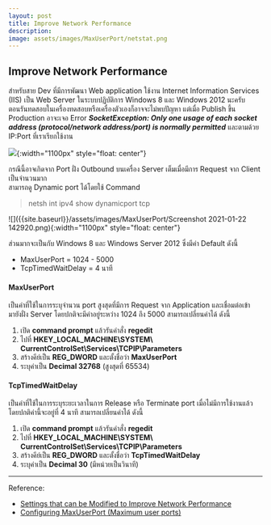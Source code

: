 ```yaml
---
layout: post
title: Improve Network Performance
description: 
image: assets/images/MaxUserPort/netstat.png
---
```


## Improve Network Performance
สำหรับสาย Dev ที่มีการพัฒนา Web application ใช้งาน Internet Information Services (IIS) เป็น Web Server ในระบบปฏิบัติการ Windows 8 และ Windows 2012 นะครับ  
ตอนรันทดสอบในเครื่องทดสอบหรือเครื่องตัวเองก็อาจจะไม่พบปัญหา แต่เมื่อ Publish ขึ้น Production อาจะเจอ Error ***SocketException: Only one usage of each socket address (protocol/network address/port) is normally permitted*** และตามด้วย IP:Port ที่เราเรียกใช้งาน

![]({{site.baseurl}}/assets/images/MaxUserPort/1234.jpg){:width="1100px" style="float: center"}

กรณีนี้อาจเกิดจาก Port ฝั่ง Outbound บนเครื่อง Server เต็มเมื่อมีการ Request จาก Client เป็นจำนวนมาก<br>สามารถดู Dynamic port ได้โดยใช้ Command
>netsh int ipv4 show dynamicport tcp

![]({{site.baseurl}}/assets/images/MaxUserPort/Screenshot 2021-01-22 142920.png){:width="1100px" style="float: center"}

ส่วนมากจะเป็นกับ Windows 8 และ Windows Server 2012 ซึ่งมีค่า Default ดังนี้
- MaxUserPort = 1024 - 5000
- TcpTimedWaitDelay = 4 นาที

#### MaxUserPort
เป็นค่าที่ใช้ในการระบุจำนวน port สูงสุดที่มีการ Request จาก Application และเชื่อมต่อเข้ามายังฝั่ง Server โดยปกติจะมีค่าอยู่ระหว่าง 1024 ถึง 5000
สามารถเปลี่ยนค่าได้ ดังนี้
1. เปิด **command prompt** แล้วรันคำสั่ง **regedit**
2. ไปที่ **HKEY_LOCAL_MACHINE\SYSTEM\ CurrentControlSet\Services\TCPIP\Parameters**
3. สร้างคีย์เป็น **REG_DWORD** และตั้งชื่อว่า **MaxUserPort**
4. ระบุค่าเป็น **Decimal 32768** (สูงสุดที่ 65534)

#### TcpTimedWaitDelay
เป็นค่าที่ใช้ในการระบุระยะเวลาในการ Release หรือ Terminate port เมื่อไม่มีการใช้งานแล้ว โดยปกติค่านี้จะอยู่ที่ 4 นาที
สามารถเปลี่ยนค่าได้ ดังนี้
1. เปิด **command prompt** แล้วรันคำสั่ง **regedit**
2. ไปที่ **HKEY_LOCAL_MACHINE\SYSTEM\ CurrentControlSet\Services\TCPIP\Parameters**
3. สร้างคีย์เป็น **REG_DWORD** และตั้งชื่อว่า **TcpTimedWaitDelay**
4. ระบุค่าเป็น **Decimal 30** (มีหน่วยเป็นวินาที)


---
Reference:
- [Settings that can be Modified to Improve Network Performance](https://docs.microsoft.com/en-us/biztalk/technical-guides/settings-that-can-be-modified-to-improve-network-performance)
- [Configuring MaxUserPort  (Maximum user ports)](https://www.ibm.com/support/knowledgecenter/SSRTHY_8.5.0/com.ibm.installingirm.doc/rminst0230.htm)